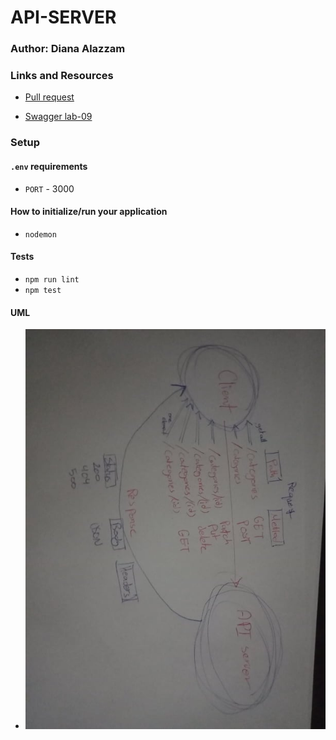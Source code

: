 # API-SERVER
### Author: Diana Alazzam 

### Links and Resources

- [Pull request](https://github.com/diana96alazzam-401-advanced-javascript/api-server/pull/5)

- [Swagger lab-09](https://app.swaggerhub.com/apis/diana96alazzam/lab9-api-server/0.1)



### Setup

#### `.env` requirements
- `PORT` - 3000


#### How to initialize/run your application

- `nodemon`


#### Tests

- `npm run lint`
- `npm test`


#### UML

- ![UML](./assets/lab6-7-uml.jpg)
